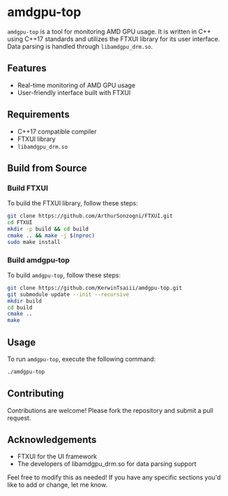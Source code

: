 # amdgpu-top

`amdgpu-top` is a tool for monitoring AMD GPU usage. It is written in C++ using C++17 standards and utilizes the FTXUI library for its user interface. Data parsing is handled through `libamdgpu_drm.so`.

## Features

- Real-time monitoring of AMD GPU usage
- User-friendly interface built with FTXUI

## Requirements

- C++17 compatible compiler
- FTXUI library
- `libamdgpu_drm.so`

## Build from Source

### Build FTXUI

To build the FTXUI library, follow these steps:

```bash
git clone https://github.com/ArthurSonzogni/FTXUI.git
cd FTXUI
mkdir -p build && cd build
cmake .. && make -j $(nproc)
sudo make install
```
### Build amdgpu-top
To build `amdgpu-top`, follow these steps:
```bash
git clone https://github.com/KerwinTsaiii/amdgpu-top.git
git submodule update --init --recursive
mkdir build
cd build
cmake ..
make
```
## Usage
To run `amdgpu-top`, execute the following command:
```bash
./amdgpu-top
```

## Contributing
Contributions are welcome! Please fork the repository and submit a pull request.

## Acknowledgements
- FTXUI for the UI framework
- The developers of libamdgpu_drm.so for data parsing support

Feel free to modify this as needed! If you have any specific sections you'd like to add or change, let me know.
